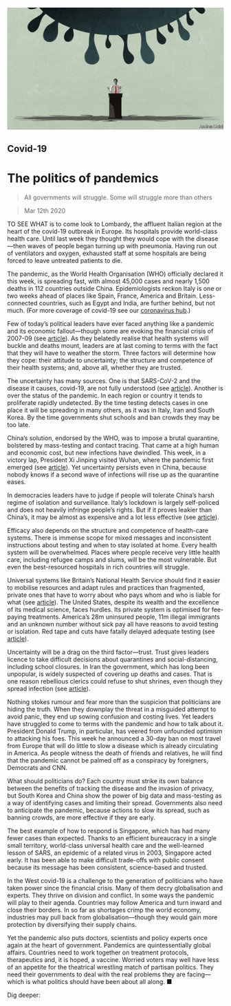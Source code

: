 ![](./images/20200314_LDD001.jpg)

## Covid-19

# The politics of pandemics

> All governments will struggle. Some will struggle more than others

> Mar 12th 2020

TO SEE WHAT is to come look to Lombardy, the affluent Italian region at the heart of the covid-19 outbreak in Europe. Its hospitals provide world-class health care. Until last week they thought they would cope with the disease—then waves of people began turning up with pneumonia. Having run out of ventilators and oxygen, exhausted staff at some hospitals are being forced to leave untreated patients to die.

The pandemic, as the World Health Organisation (WHO) officially declared it this week, is spreading fast, with almost 45,000 cases and nearly 1,500 deaths in 112 countries outside China. Epidemiologists reckon Italy is one or two weeks ahead of places like Spain, France, America and Britain. Less-connected countries, such as Egypt and India, are further behind, but not much. (For more coverage of covid-19 see our [coronavirus hub](https://www.economist.com//news/2020/03/11/the-economists-coverage-of-the-coronavirus).)

Few of today’s political leaders have ever faced anything like a pandemic and its economic fallout—though some are evoking the financial crisis of 2007-09 (see [article](https://www.economist.com//leaders/2020/03/12/how-to-deal-with-a-new-sort-of-financial-shock)). As they belatedly realise that health systems will buckle and deaths mount, leaders are at last coming to terms with the fact that they will have to weather the storm. Three factors will determine how they cope: their attitude to uncertainty; the structure and competence of their health systems; and, above all, whether they are trusted.

The uncertainty has many sources. One is that SARS-CoV-2 and the disease it causes, covid-19, are not fully understood (see [article](https://www.economist.com//briefing/2020/03/12/understanding-sars-cov-2-and-the-drugs-that-might-lessen-its-power)). Another is over the status of the pandemic. In each region or country it tends to proliferate rapidly undetected. By the time testing detects cases in one place it will be spreading in many others, as it was in Italy, Iran and South Korea. By the time governments shut schools and ban crowds they may be too late.

China’s solution, endorsed by the WHO, was to impose a brutal quarantine, bolstered by mass-testing and contact tracing. That came at a high human and economic cost, but new infections have dwindled. This week, in a victory lap, President Xi Jinping visited Wuhan, where the pandemic first emerged (see [article](https://www.economist.com//china/2020/03/12/china-appears-confident-that-its-coronavirus-epidemic-has-abated)). Yet uncertainty persists even in China, because nobody knows if a second wave of infections will rise up as the quarantine eases.

In democracies leaders have to judge if people will tolerate China’s harsh regime of isolation and surveillance. Italy’s lockdown is largely self-policed and does not heavily infringe people’s rights. But if it proves leakier than China’s, it may be almost as expensive and a lot less effective (see [article](https://www.economist.com//international/2020/03/12/should-other-countries-copy-italys-nationwide-lockdown)).

Efficacy also depends on the structure and competence of health-care systems. There is immense scope for mixed messages and inconsistent instructions about testing and when to stay isolated at home. Every health system will be overwhelmed. Places where people receive very little health care, including refugee camps and slums, will be the most vulnerable. But even the best-resourced hospitals in rich countries will struggle.

Universal systems like Britain’s National Health Service should find it easier to mobilise resources and adapt rules and practices than fragmented, private ones that have to worry about who pays whom and who is liable for what (see [article](https://www.economist.com//britain/2020/03/12/britains-nhs-is-well-suited-to-dealing-with-crises)). The United States, despite its wealth and the excellence of its medical science, faces hurdles. Its private system is optimised for fee-paying treatments. America’s 28m uninsured people, 11m illegal immigrants and an unknown number without sick pay all have reasons to avoid testing or isolation. Red tape and cuts have fatally delayed adequate testing (see [article](https://www.economist.com//united-states/2020/03/12/covid-19-is-spreading-rapidly-in-america-the-country-does-not-look-ready)).

Uncertainty will be a drag on the third factor—trust. Trust gives leaders licence to take difficult decisions about quarantines and social-distancing, including school closures. In Iran the government, which has long been unpopular, is widely suspected of covering up deaths and cases. That is one reason rebellious clerics could refuse to shut shrines, even though they spread infection (see [article](https://www.economist.com//middle-east-and-africa/2020/03/12/iran-has-let-its-covid-19-outbreak-get-out-of-hand)).

Nothing stokes rumour and fear more than the suspicion that politicians are hiding the truth. When they downplay the threat in a misguided attempt to avoid panic, they end up sowing confusion and costing lives. Yet leaders have struggled to come to terms with the pandemic and how to talk about it. President Donald Trump, in particular, has veered from unfounded optimism to attacking his foes. This week he announced a 30-day ban on most travel from Europe that will do little to slow a disease which is already circulating in America. As people witness the death of friends and relatives, he will find that the pandemic cannot be palmed off as a conspiracy by foreigners, Democrats and CNN.

What should politicians do? Each country must strike its own balance between the benefits of tracking the disease and the invasion of privacy, but South Korea and China show the power of big data and mass-testing as a way of identifying cases and limiting their spread. Governments also need to anticipate the pandemic, because actions to slow its spread, such as banning crowds, are more effective if they are early.

The best example of how to respond is Singapore, which has had many fewer cases than expected. Thanks to an efficient bureaucracy in a single small territory, world-class universal health care and the well-learned lesson of SARS, an epidemic of a related virus in 2003, Singapore acted early. It has been able to make difficult trade-offs with public consent because its message has been consistent, science-based and trusted.

In the West covid-19 is a challenge to the generation of politicians who have taken power since the financial crisis. Many of them decry globalisation and experts. They thrive on division and conflict. In some ways the pandemic will play to their agenda. Countries may follow America and turn inward and close their borders. In so far as shortages crimp the world economy, industries may pull back from globalisation—though they would gain more protection by diversifying their supply chains.

Yet the pandemic also puts doctors, scientists and policy experts once again at the heart of government. Pandemics are quintessentially global affairs. Countries need to work together on treatment protocols, therapeutics and, it is hoped, a vaccine. Worried voters may well have less of an appetite for the theatrical wrestling match of partisan politics. They need their governments to deal with the real problems they are facing—which is what politics should have been about all along. ■

Dig deeper: